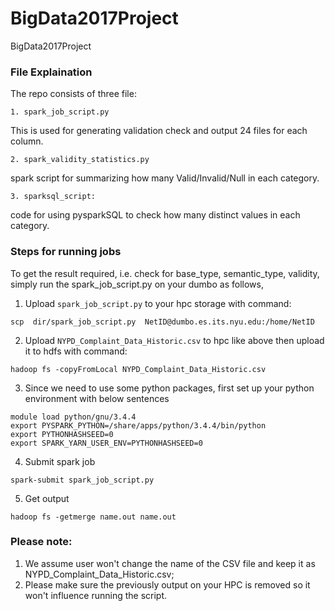 # BigData2017Project
BigData2017Project

### File Explaination
The repo consists of three file:

```
1. spark_job_script.py
```
This is used for generating validation check and output 24 files for each column.
```
2. spark_validity_statistics.py
```
spark script for summarizing how many Valid/Invalid/Null in each category.
```
3. sparksql_script: 
```
code for using pysparkSQL to check how many distinct values in each category.


### Steps for running jobs
To get the result required, i.e. check for base_type, semantic_type, validity, simply run the spark_job_script.py on your dumbo as follows,

1. Upload ```spark_job_script.py``` to your hpc storage with command:
```
scp  dir/spark_job_script.py  NetID@dumbo.es.its.nyu.edu:/home/NetID
```

2. Upload ```NYPD_Complaint_Data_Historic.csv``` to hpc like above then upload it to hdfs with command:
```
hadoop fs -copyFromLocal NYPD_Complaint_Data_Historic.csv
```

3. Since we need to use some python packages, first set up your python environment with below sentences

```
module load python/gnu/3.4.4
export PYSPARK_PYTHON=/share/apps/python/3.4.4/bin/python
export PYTHONHASHSEED=0
export SPARK_YARN_USER_ENV=PYTHONHASHSEED=0

```

4. Submit spark job
```
spark-submit spark_job_script.py

```

5. Get output 
```
hadoop fs -getmerge name.out name.out
```

### Please note:
1. We assume user won't change the name of the CSV file and keep it as NYPD_Complaint_Data_Historic.csv;
2. Please make sure the previously output on your HPC is removed so it won't influence running the script.



